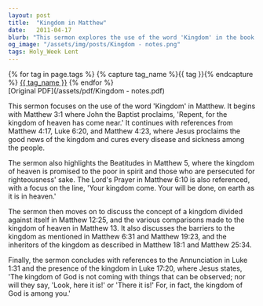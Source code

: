 ```yaml
---
layout: post
title:  "Kingdom in Matthew"
date:   2011-04-17
blurb: "This sermon explores the use of the word 'Kingdom' in the book of Matthew. It highlights various verses where the term is used, offering a comprehensive understanding of its meaning and significance. The sermon also touches on barriers to the kingdom and who the inheritors of the kingdom are."
og_image: "/assets/img/posts/Kingdom - notes.png"
tags: Holy_Week Lent
---    
```

<div class="tag-pills">
  {% for tag in page.tags %}
    {% capture tag_name %}{{ tag }}{% endcapture %}
    <a href="{{ site.baseurl }}/tag/{{ tag_name | slugify }}" class="tag-pill">{{ tag_name }}</a>
  {% endfor %}
</div>
[Original PDF](/assets/pdf/Kingdom - notes.pdf)

This sermon focuses on the use of the word 'Kingdom' in Matthew. It begins with Matthew 3:1 where John the Baptist proclaims, 'Repent, for the kingdom of heaven has come near.' It continues with references from Matthew 4:17, Luke 6:20, and Matthew 4:23, where Jesus proclaims the good news of the kingdom and cures every disease and sickness among the people.

The sermon also highlights the Beatitudes in Matthew 5, where the kingdom of heaven is promised to the poor in spirit and those who are persecuted for righteousness' sake. The Lord's Prayer in Matthew 6:10 is also referenced, with a focus on the line, 'Your kingdom come. Your will be done, on earth as it is in heaven.'

The sermon then moves on to discuss the concept of a kingdom divided against itself in Matthew 12:25, and the various comparisons made to the kingdom of heaven in Matthew 13. It also discusses the barriers to the kingdom as mentioned in Matthew 6:31 and Matthew 19:23, and the inheritors of the kingdom as described in Matthew 18:1 and Matthew 25:34.

Finally, the sermon concludes with references to the Annunciation in Luke 1:31 and the presence of the kingdom in Luke 17:20, where Jesus states, 'The kingdom of God is not coming with things that can be observed; nor will they say, 'Look, here it is!' or 'There it is!' For, in fact, the kingdom of God is among you.'
